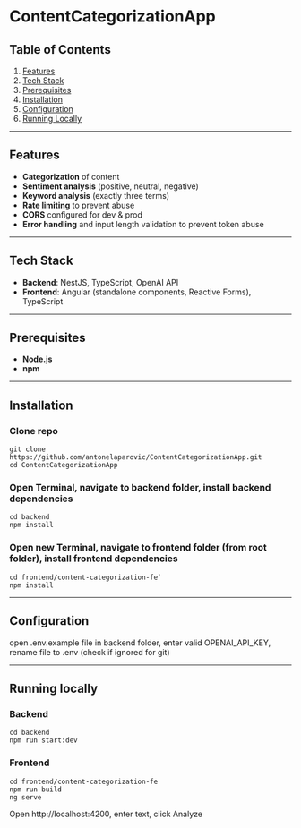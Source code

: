 # ContentCategorizationApp

## Table of Contents

1. [Features](#features)  
2. [Tech Stack](#tech-stack)  
3. [Prerequisites](#prerequisites)  
4. [Installation](#installation)  
5. [Configuration](#configuration)  
6. [Running Locally](#running-locally)

---

## Features

- **Categorization** of content  
- **Sentiment analysis** (positive, neutral, negative)  
- **Keyword analysis** (exactly three terms)  
- **Rate limiting** to prevent abuse 
- **CORS** configured for dev & prod  
- **Error handling** and input length validation to prevent token abuse

---

## Tech Stack

- **Backend**: NestJS, TypeScript, OpenAI API  
- **Frontend**: Angular (standalone components, Reactive Forms), TypeScript  

---

## Prerequisites

- **Node.js**  
- **npm**

---

## Installation

### Clone repo
```
git clone https://github.com/antonelaparovic/ContentCategorizationApp.git
cd ContentCategorizationApp
```

### Open Terminal, navigate to backend folder, install backend dependencies
```
cd backend
npm install
```

### Open new Terminal, navigate to frontend folder (from root folder), install frontend dependencies
```
cd frontend/content-categorization-fe`
npm install
```

---

## Configuration

open .env.example file in backend folder, enter valid OPENAI_API_KEY, rename file to .env (check if ignored for git)

---

## Running locally

### Backend
```
cd backend
npm run start:dev
```

### Frontend
```
cd frontend/content-categorization-fe
npm run build
ng serve
```

Open http://localhost:4200, enter text, click Analyze


